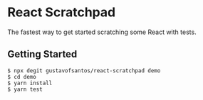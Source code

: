 # React Scratchpad

The fastest way to get started scratching some React with tests.

## Getting Started

```
$ npx degit gustavofsantos/react-scratchpad demo
$ cd demo
$ yarn install
$ yarn test
```
